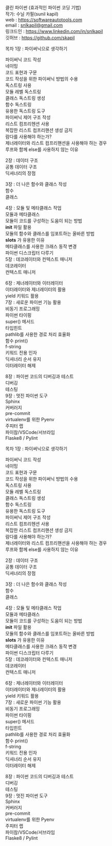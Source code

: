 클린 파이썬 (효과적인 파이썬 코딩 기법)  
작가: 수닐 카필(sunil kapil)  
web : https://softwareautotools.com  
email : snlkapil@gmail.com  
링크드인 : https://www.linkedin.com/in/snlkapil  
깃허브 : https://github.com/skapil  

목차 
1장 : 파이써닉으로 생각하기

파이써닉 코드 작성  
 네이밍  
 코드 표현과 구문  
 코드 작성을 위한 파이써닉 방법의 수용  
독스트링 사용  
 모듈 레벨 독스트링  
 클래스 독스트링 생성  
 함수 독스트링  
 유용한 독스트링 도구  
파이써닉 제어 구조 작성  
 리스트 컴프리헨션 사용  
 복잡한 리스트 컴프리핸션 생성 금지  
 람다를 사용해야 하는가?  
 제너레이터와 리스트 컴프리핸션을 사용해야 하는 경우  
 루프와 함께 else를 사용하지 않는 이유  
 
2장 : 데이터 구조  
 공통 데이터 구조  
 딕셔너리의 장점  
 
3장 : 더 나은 함수와 클래스 작성  
 함수  
 클래스  
 
4장 : 모듈 및 메타클래스 작업  
 모듈과 메타클래스  
 모듈이 코드를 구성하는 도움이 되는 방법  
 __init__ 파일 활용  
 모듈의 함수와 클래스를 임포트하는 올바른 방법  
 __slots__ 가 유용한 이유  
 메타클래스를 사용한 크래스 동작 변경  
 파이썬 디스크립터 다루기  
5장 : 데코레이터와 컨텍스트 매니저  
 데코레이터  
 컨텍스트 매니저  
 
6장 : 제너레이터와 이터레이터  
 이터레이터와 제너레이터의 활용  
 yield 키워드 활용  
7장 : 새로운 파이썬 기능 활용  
 비동기 프로그래밍  
 파이썬 타이핑  
 super() 메서드  
 타입힌트  
 pathlib를 사용한 경로 처리 효율화  
 함수 print()  
 f-string  
 키워드 전용 인자  
 딕셔너리 순서 유지  
 이터레이터 해제  
 
8장 : 파이썬 코드의 디버깅과 테스트  
 디버깅  
 테스팅  
9장 : 멋진 파이썬 도구  
 Sphinx  
 커버러지  
 pre-commit  
 virtualenv를 위한 Pyenv  
 주피터 랩  
 파이참/VSCode/서브라임  
 Flaske8 / Pylint  

   
      
   
   
   
목차 
1장 : 파이써닉으로 생각하기

파이써닉 코드 작성  
 네이밍  
 코드 표현과 구문  
 코드 작성을 위한 파이써닉 방법의 수용  
독스트링 사용  
 모듈 레벨 독스트링  
 클래스 독스트링 생성  
 함수 독스트링  
 유용한 독스트링 도구  
파이써닉 제어 구조 작성  
 리스트 컴프리헨션 사용  
 복잡한 리스트 컴프리핸션 생성 금지  
 람다를 사용해야 하는가?  
 제너레이터와 리스트 컴프리핸션을 사용해야 하는 경우  
 루프와 함께 else를 사용하지 않는 이유  
 
2장 : 데이터 구조  
 공통 데이터 구조  
 딕셔너리의 장점  
 
3장 : 더 나은 함수와 클래스 작성  
 함수  
 클래스  
 
4장 : 모듈 및 메타클래스 작업  
 모듈과 메타클래스  
 모듈이 코드를 구성하는 도움이 되는 방법  
 __init__ 파일 활용  
 모듈의 함수와 클래스를 임포트하는 올바른 방법  
 __slots__ 가 유용한 이유  
 메타클래스를 사용한 크래스 동작 변경  
 파이썬 디스크립터 다루기  
5장 : 데코레이터와 컨텍스트 매니저  
 데코레이터  
 컨텍스트 매니저  
 
6장 : 제너레이터와 이터레이터  
 이터레이터와 제너레이터의 활용  
 yield 키워드 활용  
7장 : 새로운 파이썬 기능 활용  
 비동기 프로그래밍  
 파이썬 타이핑  
 super() 메서드  
 타입힌트  
 pathlib를 사용한 경로 처리 효율화  
 함수 print()  
 f-string  
 키워드 전용 인자  
 딕셔너리 순서 유지  
 이터레이터 해제  
 
8장 : 파이썬 코드의 디버깅과 테스트  
 디버깅  
 테스팅  
9장 : 멋진 파이썬 도구  
 Sphinx  
 커버러지  
 pre-commit  
 virtualenv를 위한 Pyenv  
 주피터 랩  
 파이참/VSCode/서브라임  
 Flaske8 / Pylint  
